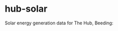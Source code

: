# hub-solar
Solar energy generation data for The Hub, Beeding:

<div id="today">
</div>

<div id="this_month">
</div>

<script>
// Use the Fetch API to load the JSON file for today's data
fetch('plant_data/today.json')
  .then(response => {
    // Check if the response is successful
    if (!response.ok) {
      throw new Error('Network response was not ok ' + response.statusText);
    }
    return response.json(); // Parse the JSON in the response
  })
  .then(data => {
    // Now 'data' contains the parsed JSON object
    const value = data.plantData.currentEnergy; // Replace 'key' with the actual key from your JSON file

    // Select the HTML element by ID and set its content
    document.getElementById('today').textContent = value + ' generated today;';
  })
  .catch(error => {
    // Handle any errors that occurred during the fetch
    console.error('Fetching and parsing data error', error);
  });

// Use the Fetch API to load the JSON file for this month's data
fetch('plant_data/this_month.json')
  .then(response => {
    // Check if the response is successful
    if (!response.ok) {
      throw new Error('Network response was not ok ' + response.statusText);
    }
    return response.json(); // Parse the JSON in the response
  })
  .then(data => {
    // Now 'data' contains the parsed JSON object
    const value = data.plantData.currentEnergy; // Replace 'key' with the actual key from your JSON file

    // Select the HTML element by ID and set its content
    document.getElementById('this_month').textContent = value + ' generated this month.';
  })
  .catch(error => {
    // Handle any errors that occurred during the fetch
    console.error('Fetching and parsing data error', error);
  });
</script>